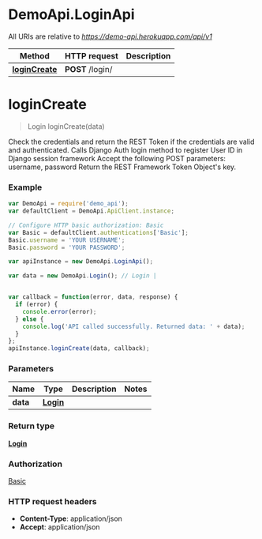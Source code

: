 # DemoApi.LoginApi

All URIs are relative to *https://demo-api.herokuapp.com/api/v1*

Method | HTTP request | Description
------------- | ------------- | -------------
[**loginCreate**](LoginApi.md#loginCreate) | **POST** /login/ | 


<a name="loginCreate"></a>
# **loginCreate**
> Login loginCreate(data)



Check the credentials and return the REST Token if the credentials are valid and authenticated. Calls Django Auth login method to register User ID in Django session framework  Accept the following POST parameters: username, password Return the REST Framework Token Object's key.

### Example
```javascript
var DemoApi = require('demo_api');
var defaultClient = DemoApi.ApiClient.instance;

// Configure HTTP basic authorization: Basic
var Basic = defaultClient.authentications['Basic'];
Basic.username = 'YOUR USERNAME';
Basic.password = 'YOUR PASSWORD';

var apiInstance = new DemoApi.LoginApi();

var data = new DemoApi.Login(); // Login | 


var callback = function(error, data, response) {
  if (error) {
    console.error(error);
  } else {
    console.log('API called successfully. Returned data: ' + data);
  }
};
apiInstance.loginCreate(data, callback);
```

### Parameters

Name | Type | Description  | Notes
------------- | ------------- | ------------- | -------------
 **data** | [**Login**](Login.md)|  | 

### Return type

[**Login**](Login.md)

### Authorization

[Basic](../README.md#Basic)

### HTTP request headers

 - **Content-Type**: application/json
 - **Accept**: application/json

